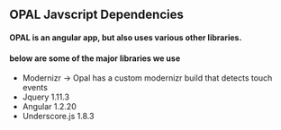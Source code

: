 ## OPAL Javscript Dependencies

#### OPAL is an angular app, but also uses various other libraries.
#### below are some of the major libraries we use


* Modernizr -> Opal has a custom modernizr build that detects touch events
* Jquery 1.11.3
* Angular 1.2.20
* Underscore.js 1.8.3
